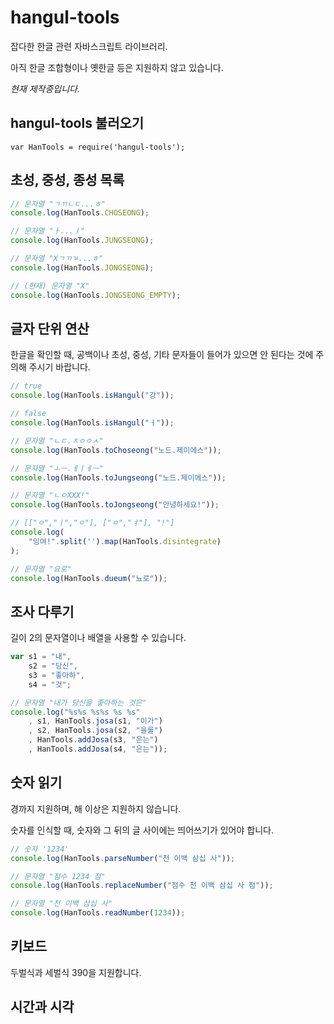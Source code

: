 # hangul-tools
잡다한 한글 관련 자바스크립트 라이브러리.

아직 한글 조합형이나 옛한글 등은 지원하지 않고 있습니다.

*현재 제작중입니다.*

## hangul-tools 불러오기
`var HanTools = require('hangul-tools');`

## 초성, 중성, 종성 목록
```js
// 문자열 "ㄱㄲㄴㄷ...ㅎ"
console.log(HanTools.CHOSEONG);

// 문자열 "ㅏ...ㅣ"
console.log(HanTools.JUNGSEONG);

// 문자열 "Xㄱㄲㄳ...ㅎ"
console.log(HanTools.JONGSEONG);

// (현재) 문자열 "X"
console.log(HanTools.JONGSEONG_EMPTY);
```

## 글자 단위 연산
한글을 확인할 때, 공백이나 초성, 중성, 기타 문자들이 들어가 있으면 안 된다는 것에
주의해 주시기 바랍니다.

```js
// true
console.log(HanTools.isHangul("강"));

// false
console.log(HanTools.isHangul("ㅓ"));

// 문자열 "ㄴㄷ.ㅈㅇㅇㅅ"
console.log(HanTools.toChoseong("노드.제이에스"));

// 문자열 "ㅗㅡ.ㅔㅣㅔㅡ"
console.log(HanTools.toJungseong("노드.제이에스"));

// 문자열 "ㄴㅇXXX!"
console.log(HanTools.toJongseong("안녕하세요!"));

// [["ㅇ","ㅣ","ㅇ"], ["ㅇ","ㅕ"], "!"]
console.log(
	"잉여!".split('').map(HanTools.disintegrate)
);

// 문자열 "요로"
console.log(HanTools.dueum("뇨로"));
```

## 조사 다루기
길이 2의 문자열이나 배열을 사용할 수 있습니다.

```js
var s1 = "내",
	s2 = "당신",
	s3 = "좋아하",
	s4 = "것";

// 문자열 "내가 당신을 좋아하는 것은"
console.log("%s%s %s%s %s %s"
	, s1, HanTools.josa(s1, "이가")
	, s2, HanTools.josa(s2, "을를")
	, HanTools.addJosa(s3, "은는")
	, HanTools.addJosa(s4, "은는"));
```

## 숫자 읽기
경까지 지원하며, 해 이상은 지원하지 않습니다.

숫자를 인식할 때, 숫자와 그 뒤의 글 사이에는 띄어쓰기가 있어야 합니다.

```js
// 숫자 '1234'
console.log(HanTools.parseNumber("천 이백 삼십 사"));

// 문자열 "점수 1234 점"
console.log(HanTools.replaceNumber("점수 천 이백 삼십 사 점"));

// 문자열 "천 이백 삼십 사"
console.log(HanTools.readNumber(1234));
```

## 키보드
두벌식과 세벌식 390을 지원합니다.

## 시간과 시각

